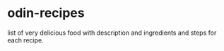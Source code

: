 # odin-recipes

list of very delicious food with description and ingredients and steps for each recipe.
